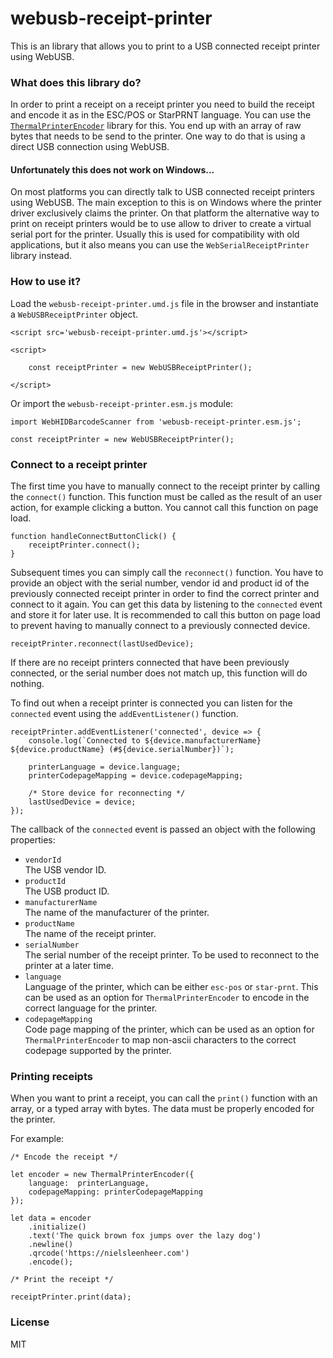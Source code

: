 # webusb-receipt-printer

This is an library that allows you to print to a USB connected receipt printer using WebUSB.

### What does this library do?

In order to print a receipt on a receipt printer you need to build the receipt and encode it as in the ESC/POS or StarPRNT language. You can use the [`ThermalPrinterEncoder`](https://github.com/NielsLeenheer/ThermalPrinterEncoder) library for this. You end up with an array of raw bytes that needs to be send to the printer. One way to do that is using a direct USB connection using WebUSB.

#### Unfortunately this does not work on Windows...

On most platforms you can directly talk to USB connected receipt printers using WebUSB. The main exception to this is on Windows where the printer driver exclusively claims the printer. On that platform the alternative way to print on receipt printers would be to use allow to driver to create a virtual serial port for the printer. Usually this is used for compatibility with old applications, but it also means you can use the `WebSerialReceiptPrinter` library instead.


### How to use it?

Load the `webusb-receipt-printer.umd.js` file in the browser and instantiate a `WebUSBReceiptPrinter` object. 

    <script src='webusb-receipt-printer.umd.js'></script>

    <script>

        const receiptPrinter = new WebUSBReceiptPrinter();

    </script>


Or import the `webusb-receipt-printer.esm.js` module:

    import WebHIDBarcodeScanner from 'webusb-receipt-printer.esm.js';

    const receiptPrinter = new WebUSBReceiptPrinter();



### Connect to a receipt printer

The first time you have to manually connect to the receipt printer by calling the `connect()` function. This function must be called as the result of an user action, for example clicking a button. You cannot call this function on page load.

    function handleConnectButtonClick() {
        receiptPrinter.connect();
    }

Subsequent times you can simply call the `reconnect()` function. You have to provide an object with the serial number, vendor id and product id of the previously connected receipt printer in order to find the correct printer and connect to it again. You can get this data by listening to the `connected` event and store it for later use. It is recommended to call this button on page load to prevent having to manually connect to a previously connected device.

    receiptPrinter.reconnect(lastUsedDevice);

If there are no receipt printers connected that have been previously connected, or the serial number does not match up, this function will do nothing.

To find out when a receipt printer is connected you can listen for the `connected` event using the `addEventListener()` function.

    receiptPrinter.addEventListener('connected', device => {
        console.log(`Connected to ${device.manufacturerName} ${device.productName} (#${device.serialNumber})`);

        printerLanguage = device.language;
        printerCodepageMapping = device.codepageMapping;

        /* Store device for reconnecting */
        lastUsedDevice = device;
    });

The callback of the `connected` event is passed an object with the following properties:

-   `vendorId`<br>
    The USB vendor ID.
-   `productId`<br>
    The USB product ID.
-   `manufacturerName`<br>
    The name of the manufacturer of the printer.
-   `productName`<br>
    The name of the receipt printer.
-   `serialNumber`<br>
    The serial number of the receipt printer. To be used to reconnect to the printer at a later time.
-   `language`<br>
    Language of the printer, which can be either `esc-pos` or `star-prnt`. This can be used as an option for `ThermalPrinterEncoder` to encode in the correct language for the printer.
-   `codepageMapping`<br>
    Code page mapping of the printer, which can be used as an option for `ThermalPrinterEncoder` to map non-ascii characters to the correct codepage supported by the printer. 


### Printing receipts

When you want to print a receipt, you can call the `print()` function with an array, or a typed array with bytes. The data must be properly encoded for the printer. 

For example:

    /* Encode the receipt */

    let encoder = new ThermalPrinterEncoder({
        language:  printerLanguage,
        codepageMapping: printerCodepageMapping
    });

    let data = encoder
        .initialize()
        .text('The quick brown fox jumps over the lazy dog')
        .newline()
        .qrcode('https://nielsleenheer.com')
        .encode();

    /* Print the receipt */

    receiptPrinter.print(data);


### License

MIT

